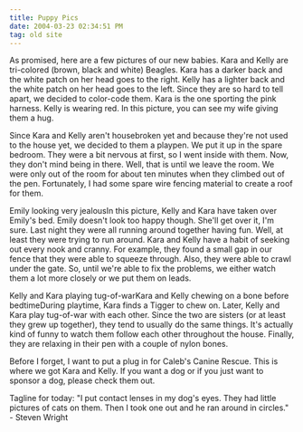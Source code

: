 ```yaml
---
title: Puppy Pics
date: 2004-03-23 02:34:51 PM
tag: old site
---
```


As promised, here are a few pictures of our new babies. Kara and Kelly are tri-colored (brown, black and white) Beagles. Kara has a darker back and the white patch on her head goes to the right. Kelly has a lighter back and the white patch on her head goes to the left. Since they are so hard to tell apart, we decided to color-code them. Kara is the one sporting the pink harness. Kelly is wearing red. In this picture, you can see my wife giving them a hug.

Since Kara and Kelly aren't housebroken yet and because they're not used to the house yet, we decided to them a playpen. We put it up in the spare bedroom. They were a bit nervous at first, so I went inside with them. Now, they don't mind being in there. Well, that is until we leave the room. We were only out of the room for about ten minutes when they climbed out of the pen. Fortunately, I had some spare wire fencing material to create a roof for them.

Emily looking very jealousIn this picture, Kelly and Kara have taken over Emily's bed. Emily doesn't look too happy though. She'll get over it, I'm sure. Last night they were all running around together having fun. Well, at least they were trying to run around. Kara and Kelly have a habit of seeking out every nook and cranny. For example, they found a small gap in our fence that they were able to squeeze through. Also, they were able to crawl under the gate. So, until we're able to fix the problems, we either watch them a lot more closely or we put them on leads.

Kelly and Kara playing tug-of-warKara and Kelly chewing on a bone before bedtimeDuring playtime, Kara finds a Tigger to chew on. Later, Kelly and Kara play tug-of-war with each other. Since the two are sisters (or at least they grew up together), they tend to usually do the same things. It's actually kind of funny to watch them follow each other throughout the house. Finally, they are relaxing in their pen with a couple of nylon bones.

Before I forget, I want to put a plug in for Caleb's Canine Rescue. This is where we got Kara and Kelly. If you want a dog or if you just want to sponsor a dog, please check them out.

Tagline for today: "I put contact lenses in my dog's eyes. They had little pictures of cats on them. Then I took one out and he ran around in circles." - Steven Wright

